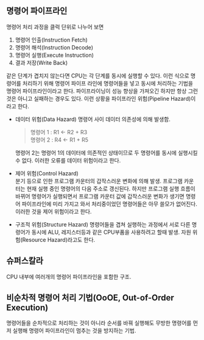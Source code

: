 ## 명령어 파이프라인
명령어 처리 과정을 클럭 단위로 나누어 보면
1. 명령어 인출(Instruction Fetch)
2. 명령어 해석(Instruction Decode)
3. 명령어 실행(Execute Instruction)
4. 결과 저장(Write Back)  

같은 단계가 겹치지 않는다면 CPU는 각 단계를 동시에 실행할 수 있다. 이런 식으로 명령어를 처리하기 위해 명령어 파이프 라인에 명령어들을 넣고 동시에 처리하는 기법을 명령어 파이프라인이라고 한다.
파이프라이닝이 성능 향상을 가져오긴 하지만 항상 그런 것은 아니고 실패하는 경우도 있다. 이런 상황을 파이프라인 위험(Pipeline Hazard)이라고 한다.  
- 데이터 위험(Data Hazard)
  명령어 사이 데이터 의존성에 의해 발생함.
  > 명령어 1 : R1 <- R2 + R3  
  > 명령어 2 : R4 <- R1 + R5
    
  명령어 2는 명령어 1의 데이터에 의존적인 상태이므로 두 명령어를 동시에 실행시킬 수 없다. 이러한 오류를 데이터 위험이라고 한다.
- 제어 위험(Control Hazard)  
  분기 등으로 인한 프로그램 카운터의 갑작스러운 변화에 의해 발생.
  프로그램 카운터는 현재 실행 중인 명령어의 다음 주소로 갱신된다.
  하지만 프로그램 실행 흐름이 바뀌어 명령어가 실행되면서 프로그램 카운터 값에 갑작스러운 변화가 생기면
   명령어 파이프라인에 미리 가지고 와서 처리중이었던 명령어들은 아무 쓸모가 없어진다. 이러한 것을 제어 위험이라고 한다.
  
- 구조적 위험(Structure Hazard)
  명령어들을 겹쳐 실행하는 과정에서 서로 다른 명령어가 동시에 ALU, 레지스터등과 같은 CPU부품을 사용하려고 할때 발생. 자원 위험(Resource Hazard)라고도 한다.
  
## 슈퍼스칼라
CPU 내부에 여러개의 명령어 파이프라인을 포함한 구조.

## 비순차적 명령어 처리 기법(OoOE, Out-of-Order Execution)
명령어들을 순차적으로 처리하는 것이 아니라 순서를 바꿔 실행해도 무방한 명령어를 먼저 실행해 명령어 파이프라인이 멈추는 것을 방지하는 기법. 


